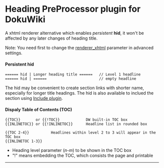 # Heading PreProcessor plugin for DokuWiki

A xhtml renderer alternative which enables *persistent* **hid**, it won't be affected by any later changes of heading title.

Note: You need first to change the [renderer_xhtml](https://www.dokuwiki.org/config:renderer_xhtml) parameter in advanced settings.


#### Persistent hid

    ====== hid | Longer heading title ======   // Level 1 headline
    ====== hid | ======                        // empty headline

The hid may be convenient to create section links with shorter name, especially for longer title headings. The hid is also available to inclued the section using [Include plugin](https://www.dokuwiki.org/plugin:include).


#### Dispaly Table of Contents (TOC)

    {{TOC}}       or {{!TOC}}            DW built-in TOC box
    {{INLINETOC}} or {{!INLINETOC}}      Headline list in rounded box
    
    {{TOC 2-4}}          Headlines within level 2 to 3 will appear in the TOC box
    {{INLINETOC 1-3}}

* Heading level parameter (*n-m*) to be shown in the TOC box
* "!" means embedding the TOC, which consists the page and printable

----

